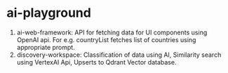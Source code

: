 # ai-playground

1) ai-web-framework: API for fetching data for UI components using OpenAI api. For e.g. countryList fetches list of countries using appropriate prompt.
2) discovery-workspace: Classification of data using AI, Similarity search using VertexAI Api, Upserts to Qdrant Vector database.
